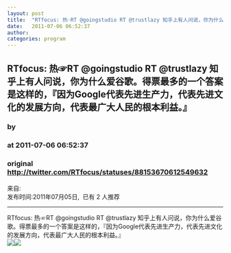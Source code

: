 ```yaml
---
layout: post
title:  "RTfocus: 热☞RT @goingstudio RT @trustlazy 知乎上有人问说，你为什么爱谷歌。得票最多的一个答案是这样的，『因为Google代表先进生产力，代表先进文化的发展方向，代表最广大人民的根本利益。』"
date:   2011-07-06 06:52:37
author: 
categories: program
---
```


## RTfocus: 热☞RT @goingstudio RT @trustlazy 知乎上有人问说，你为什么爱谷歌。得票最多的一个答案是这样的，『因为Google代表先进生产力，代表先进文化的发展方向，代表最广大人民的根本利益。』
### by 
### at 2011-07-06 06:52:37
### original <http://twitter.com/RTfocus/statuses/88153670612549632>

<p>来自: 
<br>发布时间:2011年07月05日,  已有 2 人推荐 </p>
<hr><div>RTfocus: 热☞RT @goingstudio RT @trustlazy 知乎上有人问说，你为什么爱谷歌。得票最多的一个答案是这样的，『因为Google代表先进生产力，代表先进文化的发展方向，代表最广大人民的根本利益。』</div><img src="http://img.tongji.linezing.com/1017243/tongji.gif"><img src="http://img.tongji.linezing.com/855372/tongji.gif">